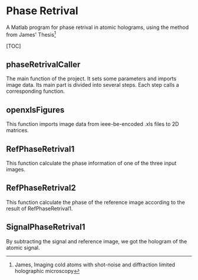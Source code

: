 # Phase Retrival

A Matlab program for phase retrival in atomic holograms, using the method from James' Thesis[^1]

[TOC]

## phaseRetrivalCaller

The main function of the project. It sets some parameters and imports image data.
Its main part is divided into several steps. Each step calls a corresponding function.

## openxlsFigures

This function imports image data from ieee-be-encoded .xls files to 2D matrices.

## RefPhaseRetrival1

This function calculate the phase information of one of the three input images.

## RefPhaseRetrival2

This function calculate the phase of the reference image according to the result of RefPhaseRetrival1.

## SignalPhaseRetrival1

By subtracting the signal and reference image, we got the hologram of the atomic signal.

[^1]: James, Imaging cold atoms with shot-noise and diffraction limited holographic microscopy